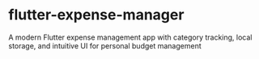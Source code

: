 # flutter-expense-manager
A modern Flutter expense management app with category tracking, local storage, and intuitive UI for personal budget management
